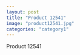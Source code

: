```yaml
---
layout: post
title: "Product 12541"
image: "product12541.jpg"
categories: "category1"
---
```

Product 12541
